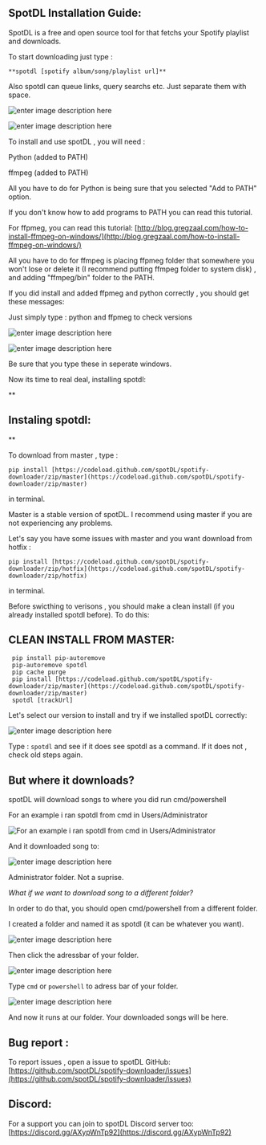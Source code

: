 ## SpotDL Installation Guide:

SpotDL is a free and open source tool for that fetchs your Spotify playlist and downloads.

To start downloading just type :

    **spotdl [spotify album/song/playlist url]**

Also spotdl can queue links, query searchs etc. Just separate them with space.

![enter image description here](https://i.hizliresim.com/Q6E2jv.png)

![enter image description here](https://i.hizliresim.com/9mRTNg.png)

To install and use spotDL , you will need :

Python (added to PATH)

ffmpeg (added to PATH)

All you have to do for Python is being sure that you selected "Add to PATH" option.

If you don't know how to add programs to PATH you can read this tutorial.

For ffpmeg, you can read this tutorial: [http://blog.gregzaal.com/how-to-install-ffmpeg-on-windows/](http://blog.gregzaal.com/how-to-install-ffmpeg-on-windows/)

All you have to do for ffmpeg is placing ffpmeg folder that somewhere you won't lose or delete it (I recommend putting ffmpeg folder to system disk) , and adding "ffmpeg/bin" folder to the PATH.

If you did install and added ffpmeg and python correctly , you should get these messages:

Just simply type : python and ffpmeg to check versions

![enter image description here](https://i.hizliresim.com/CW8lba.png)

![enter image description here](https://i.hizliresim.com/hXUCLr.png)

Be sure that you type these in seperate windows.

Now its time to real deal, installing spotdl:

**

## Instaling spotdl:

**

To download from master , type :

	pip install [https://codeload.github.com/spotDL/spotify-downloader/zip/master](https://codeload.github.com/spotDL/spotify-downloader/zip/master)
in terminal.

Master is a stable version of spotDL. I recommend using master if you are not experiencing any problems.

Let's say you have some issues with master and you want download from hotfix :

	pip install [https://codeload.github.com/spotDL/spotify-downloader/zip/hotfix](https://codeload.github.com/spotDL/spotify-downloader/zip/hotfix)
in terminal.

Before swicthing to verisons , you should make a clean install (if you already installed spotdl before). To do this:

## CLEAN INSTALL FROM MASTER:

	 pip install pip-autoremove
	 pip-autoremove spotdl
	 pip cache purge
	 pip install [https://codeload.github.com/spotDL/spotify-downloader/zip/master](https://codeload.github.com/spotDL/spotify-downloader/zip/master)
	 spotdl [trackUrl]

Let's select our version to install and try if we installed spotDL correctly:

![enter image description here](https://i.hizliresim.com/ikbcd4.png)

Type : `spotdl` and see if it does see spotdl as a command. If it does not , check old steps again.

## But where it downloads?

spotDL will download songs to where you did run cmd/powershell

For an example i ran spotdl from cmd in Users/Administrator

![For an example i ran spotdl from cmd in Users/Administrator](https://i.hizliresim.com/qmpuQF.png)

And it downloaded song to:

![enter image description here](https://i.hizliresim.com/5pYEBd.png)

Administrator folder. Not a suprise.

*What if we want to download song to a different folder?*

In order to do that, you should open cmd/powershell from a different folder.

I created a folder and named it as spotdl (it can be whatever you want).

![enter image description here](https://i.hizliresim.com/jAMOQr.png)

Then click the adressbar of your folder.

![enter image description here](https://i.hizliresim.com/xWnnPI.png)

Type `cmd` or `powershell` to adress bar of your folder.

![enter image description here](https://i.hizliresim.com/PtgLGG.png)

And now it runs at our folder. Your downloaded songs will be here.

## Bug report :

To report issues , open a issue to spotDL GitHub:
[https://github.com/spotDL/spotify-downloader/issues](https://github.com/spotDL/spotify-downloader/issues)

## Discord:

For a support you can join to spotDL Discord server too:
[https://discord.gg/AXypWnTp92](https://discord.gg/AXypWnTp92)
